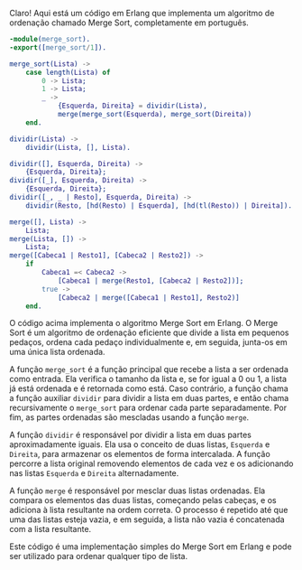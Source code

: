 Claro! Aqui está um código em Erlang que implementa um algoritmo de ordenação chamado Merge Sort, completamente em português.

```erlang
-module(merge_sort).
-export([merge_sort/1]).

merge_sort(Lista) ->
    case length(Lista) of
        0 -> Lista;
        1 -> Lista;
        _ -> 
            {Esquerda, Direita} = dividir(Lista),
            merge(merge_sort(Esquerda), merge_sort(Direita))
    end.

dividir(Lista) ->
    dividir(Lista, [], Lista).

dividir([], Esquerda, Direita) ->
    {Esquerda, Direita};
dividir([_], Esquerda, Direita) ->
    {Esquerda, Direita};
dividir([_, _ | Resto], Esquerda, Direita) ->
    dividir(Resto, [hd(Resto) | Esquerda], [hd(tl(Resto)) | Direita]).

merge([], Lista) ->
    Lista;
merge(Lista, []) ->
    Lista;
merge([Cabeca1 | Resto1], [Cabeca2 | Resto2]) ->
    if
        Cabeca1 =< Cabeca2 ->
            [Cabeca1 | merge(Resto1, [Cabeca2 | Resto2])];
        true ->
            [Cabeca2 | merge([Cabeca1 | Resto1], Resto2)]
    end.
```

O código acima implementa o algoritmo Merge Sort em Erlang. O Merge Sort é um algoritmo de ordenação eficiente que divide a lista em pequenos pedaços, ordena cada pedaço individualmente e, em seguida, junta-os em uma única lista ordenada.

A função `merge_sort` é a função principal que recebe a lista a ser ordenada como entrada. Ela verifica o tamanho da lista e, se for igual a 0 ou 1, a lista já está ordenada e é retornada como está. Caso contrário, a função chama a função auxiliar `dividir` para dividir a lista em duas partes, e então chama recursivamente o `merge_sort` para ordenar cada parte separadamente. Por fim, as partes ordenadas são mescladas usando a função `merge`.

A função `dividir` é responsável por dividir a lista em duas partes aproximadamente iguais. Ela usa o conceito de duas listas, `Esquerda` e `Direita`, para armazenar os elementos de forma intercalada. A função percorre a lista original removendo elementos de cada vez e os adicionando nas listas `Esquerda` e `Direita` alternadamente.

A função `merge` é responsável por mesclar duas listas ordenadas. Ela compara os elementos das duas listas, começando pelas cabeças, e os adiciona à lista resultante na ordem correta. O processo é repetido até que uma das listas esteja vazia, e em seguida, a lista não vazia é concatenada com a lista resultante.

Este código é uma implementação simples do Merge Sort em Erlang e pode ser utilizado para ordenar qualquer tipo de lista.